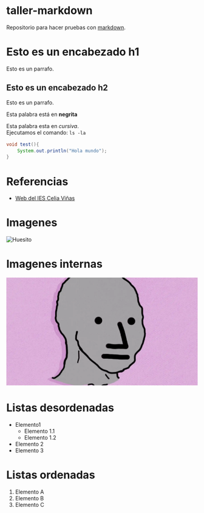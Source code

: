# taller-markdown
Repositorio para hacer pruebas con [markdown](1).

# Esto es un encabezado h1

Esto es un parrafo.

## Esto es un encabezado h2

Esto es un parrafo.

Esta palabra está en **negrita**

Esta palabra esta en *cursiva*.  
Ejecutamos el comando: `ls -la`
```java
void test(){
    System.out.println("Hola mundo");
}
```
# Referencias
- [Web del IES Celia Viñas](https://iescelia.org)

[1]: wikipedia

# Imagenes
![Huesito](https://prod.docsiteassets.roblox.com/assets/resources/npc-kit/Endorsed-NPC-Zombie.jpeg)

# Imagenes internas
![npc](./images/foto1.jpg)

# Listas desordenadas
- Elemento1
  - Elemento 1.1
  - Elemento 1.2
- Elemento 2
- Elemento 3

# Listas ordenadas
1. Elemento A
2. Elemento B
3. Elemento C